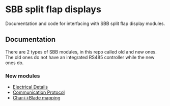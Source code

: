 # SBB split flap displays

Documentation and code for interfacing with SBB split flap display modules.


## Documentation

There are 2 types of SBB modules, in this repo called old and new ones. The old ones do not have an integrated RS485 controller while the new ones do.

### New modules

- [Electrical Details](./doc/electrical_new_module.md)
- [Communication Protocol](./doc/electrical_new_modules.md)
- [Char<->Blade mapping](./doc/char_mapping.md)
